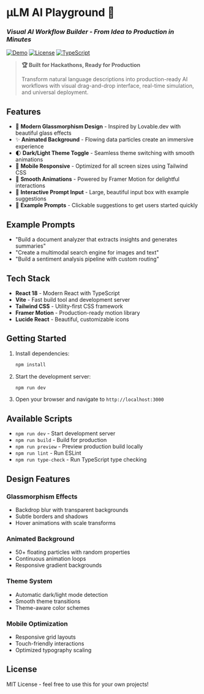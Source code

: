 # µLM AI Playground 🚀
### *Visual AI Workflow Builder - From Idea to Production in Minutes*

[![Demo](https://img.shields.io/badge/Demo-Live-brightgreen)](http://localhost:3002)
[![License](https://img.shields.io/badge/License-MIT-blue.svg)](LICENSE)
[![TypeScript](https://img.shields.io/badge/TypeScript-Ready-blue)](https://www.typescriptlang.org/)

> **🏆 Built for Hackathons, Ready for Production**
> 
> Transform natural language descriptions into production-ready AI workflows with visual drag-and-drop interface, real-time simulation, and universal deployment.

## Features

- 🎨 **Modern Glassmorphism Design** - Inspired by Lovable.dev with beautiful glass effects
- ✨ **Animated Background** - Flowing data particles create an immersive experience
- 🌓 **Dark/Light Theme Toggle** - Seamless theme switching with smooth animations
- 📱 **Mobile Responsive** - Optimized for all screen sizes using Tailwind CSS
- 🚀 **Smooth Animations** - Powered by Framer Motion for delightful interactions
- 💬 **Interactive Prompt Input** - Large, beautiful input box with example suggestions
- 🎯 **Example Prompts** - Clickable suggestions to get users started quickly

## Example Prompts

- "Build a document analyzer that extracts insights and generates summaries"
- "Create a multimodal search engine for images and text"
- "Build a sentiment analysis pipeline with custom routing"

## Tech Stack

- **React 18** - Modern React with TypeScript
- **Vite** - Fast build tool and development server
- **Tailwind CSS** - Utility-first CSS framework
- **Framer Motion** - Production-ready motion library
- **Lucide React** - Beautiful, customizable icons

## Getting Started

1. Install dependencies:
   ```bash
   npm install
   ```

2. Start the development server:
   ```bash
   npm run dev
   ```

3. Open your browser and navigate to `http://localhost:3000`

## Available Scripts

- `npm run dev` - Start development server
- `npm run build` - Build for production
- `npm run preview` - Preview production build locally
- `npm run lint` - Run ESLint
- `npm run type-check` - Run TypeScript type checking

## Design Features

### Glassmorphism Effects
- Backdrop blur with transparent backgrounds
- Subtle borders and shadows
- Hover animations with scale transforms

### Animated Background
- 50+ floating particles with random properties
- Continuous animation loops
- Responsive gradient backgrounds

### Theme System
- Automatic dark/light mode detection
- Smooth theme transitions
- Theme-aware color schemes

### Mobile Optimization
- Responsive grid layouts
- Touch-friendly interactions
- Optimized typography scaling

## License

MIT License - feel free to use this for your own projects!
